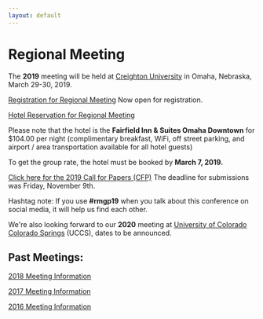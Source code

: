 ```yaml
---
layout: default
---
```


# Regional Meeting

The **2019** meeting will be held at [Creighton University](https://www.creighton.edu) in Omaha, Nebraska, March 29-30, 2019.

[Registration for Regional Meeting](https://reg.abcsignup.com/s_reg/reg_registration_maintenance.aspx?ek=0036-0013-00C2EF95011B4539B916561FB3119253) Now open for registration.

[Hotel Reservation for Regional Meeting](http://www.marriott.com/meeting-event-hotels/group-corporate-travel/groupCorp.mi?resLinkData=AAR%20/%20SBL%20Meeting%5Eomafd%60aaraarb%7Caaraara%7Caaraarc%60104.00%60USD%60false%604%603/28/19%603/31/19%603/7/19&app=resvlink&stop_mobi=yes)

Please note that the hotel is the **Fairfield Inn & Suites Omaha Downtown** for $104.00 per night (complimentary breakfast, WiFi, off street parking, and airport / area transportation available for all hotel guests)

To get the group rate, the hotel must be booked by **March 7, 2019.**

[Click here for the 2019 Call for Papers (CFP)](https://iliff.github.io/rmgp/meeting_2019_call.pdf) The deadline for submissions was Friday, November 9th.

Hashtag note: If you use **#rmgp19** when you talk about this conference on social media, it will help us find each other. 

We're also looking forward to our **2020** meeting at [University of Colorado Colorado Springs](https://www.uccs.edu) (UCCS), dates to be announced.

## Past Meetings: 

[2018 Meeting Information](https://religion.byu.edu/rmgp)

[2017 Meeting Information](https://iliff.github.io/rmgp/meeting_2017.html)

[2016 Meeting Information](https://iliff.github.io/rmgp/meeting_2016.html)
